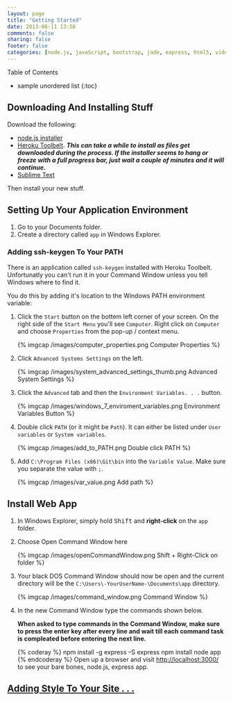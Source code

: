 ```yaml
---
layout: page
title: "Getting Started"
date: 2013-06-11 13:58
comments: false
sharing: false
footer: false
categories: [node.js, javaScript, bootstrap, jade, express, html5, video, howto]
---
```


Table of Contents

* sample unordered list
{:toc}

## Downloading And Installing Stuff

Download the following:

 * [node.js installer](http://nodejs.org/)
 * [Heroku Toolbelt](https://toolbelt.heroku.com/windows).
 <i class="icon-exclamation-sign bg_red_icon" markdown="0"> </i> ***This can take a while to install
 as files get downloaded during the process.  If the installer seems to hang or freeze with a full progress bar,
 just wait a couple of minutes and it will continue.***
 * [Sublime Text](http://www.sublimetext.com/)

Then install your new stuff.

## Setting Up Your Application Environment

 1. Go to your Documents folder.
 2. Create a directory called `app` in Windows Explorer.

### Adding ssh-keygen To Your PATH

There is an application called `ssh-keygen` installed with Heroku
Toolbelt.  Unfortunatly you can't run it in your Command Window
unless you tell Windows where to find it.

You do this by adding it's location to the Windows PATH environment variable:

 1. Click the `Start` button on the bottem left corner of your screen.  On the right side of the `Start Menu` you'll see
  `Computer`.  Right click on `Computer` and choose `Properties` from the pop-up / context menu.

    {% imgcap /images/computer_properties.png Computer Properties %}

 2. Click `Advanced Systems Settings` on the left.

    {% imgcap /images/system_advanced_settings_thumb.png Advanced System Settings %}

 3. Click the `Advanced` tab and then the `Environment Variables. . .` button.

    {% imgcap /images/windows_7_enviroment_variables.png Environment Variables Button %}

 4. Double click `PATH` (or it might be `Path`).  It can either be listed under `User variables` or `System variables`.

    {% imgcap /images/add_to_PATH.png Double click PATH %}

 5. Add `C:\Program Files (x86)\Git\bin` into the `Variable Value`.
 Make sure you separate the value with `;`.

    {% imgcap /images/var_value.png Add path %}

## Install Web App

 1. In Windows Explorer, simply hold <kbd>Shift</kbd> and **right-click** on the `app` folder.
 2. Choose Open Command Window here

    {% imgcap /images/openCommandWindow.png Shift + Right-Click on folder  %}

 3. Your black DOS Command Window should now be open and the current directory will be the
 `C:\Users\-YourUserName-\Documents\app` directory.

    {% imgcap /images/command_window.png Command Window  %}

 4. In the new Command Window type the commands shown below.

    <i class="icon-exclamation-sign bg_red_icon" markdown="0"> </i> **When asked to type commands in the Command Window, make sure to press
    the enter key after every line and wait till each command task is compleated
    before entering the next line.**

    {% coderay %}
      npm install -g express –S
      express
      npm install
      node app
    {% endcoderay %}
Open up a browser and visit [http://localhost:3000/](http://localhost:3000/) to see your bare bones, node.js, express app.

## [Adding Style To Your Site . . .](/style/)

